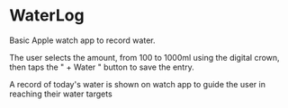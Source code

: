 # WaterLog
Basic Apple watch app to record water.

The user selects the amount, from 100 to 1000ml using the digital crown, then taps the  " + Water " button to save the entry.

A record of today's water is shown on watch app to guide the user in reaching their water targets
